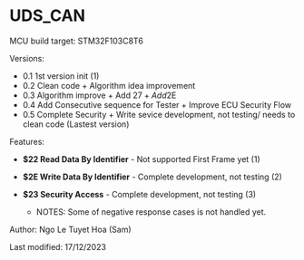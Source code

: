 # UDS_CAN

MCU build target: STM32F103C8T6

Versions:
- 0.1 1st version init (1)
- 0.2 Clean code + Algorithm idea improvement 
- 0.3 Algorithm improve + Add $27 + Add$2E
- 0.4 Add Consecutive sequence for Tester  + Improve ECU Security Flow
- 0.5 Complete Security + Write sevice development, not testing/ needs to clean code (Lastest version)

Features:
- **$22 Read Data By Identifier** - Not supported First Frame yet (1)
- **$2E Write Data By Identifier** - Complete development, not testing (2)
- **$23 Security Access** - Complete development, not testing (3)

  * NOTES: Some of negative response cases is not handled yet.
  
Author: Ngo Le Tuyet Hoa (Sam)

Last modified: 17/12/2023
